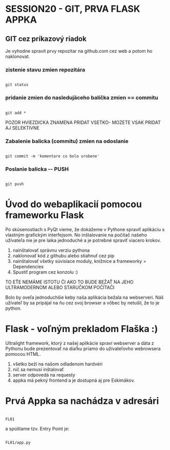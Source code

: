 # SESSION20 - GIT, PRVA FLASK APPKA

## GIT cez príkazový riadok

Je vyhodne spravit prvy repozitar na github.com cez web a potom
ho naklonovat.

### zistenie stavu zmien repozitára

<code>
git status
</code>

### pridanie zmien do nasledujäceho balíčka zmien == commitu

<code>
git add *
</code>

POZOR HVIEZDICKA ZNAMENA PRIDAT VSETKO- MOZETE VSAK PRIDAT AJ SELEKTIVNE

### Zabalenie balicka (commitu) zmien na odoslanie
<code>
git commit -m 'komentare co bolo urobene'
</code>

### Poslanie balicka -- PUSH
<code>
git push
</code>



# Úvod do webaplikacií pomocou frameworku Flask

Po skúsenostiach s PyQt vieme, že dokážeme v Pythone spraviť aplikáciu
s vlastným grafickým interfejsom. No inštalovanie na počítač našeho užívateľa
nie je pre laika jednoduché a je potrebné spraviť viacero krokov.

1. nainštalovať správnu verziu pythona
2. naklonovať kód z githubu alebo stiahnuť cez pip
3. nainštalovať všetky súvisiace moduly, knižnice a frameworky = Dependencies
4. Spustiť program cez konzolu :)

TO EŤE NEMÁME ISTOTU ČI AKO TO BUDE BEŽAŤ NA JEHO ULTRAMODERNOM
ALEBO STARUČKOM POČÍTAČI


Bolo by oveľa jednoduchšie keby naša aplikácia bežala na webserveri.
Náš užívateľ by sa pripájal na ňu cez svoj browser a vôbec
by netušil, že to je python.

# Flask - voľným prekladom Flaška :)

Ultralight framework, ktorý z našej aplikácie spraví webserver
a dáta z Pythonu bude prezentovať na diaľku priamo do užívateľovho 
webrowsera pomocou HTML.

1. všetko beží na našom odladenom hardvéri
2. nič sa nemusí inštalovať
3. server odpovedá na requesty
4. appka má pekný frontend a je dostupná aj pre Eskimákov.

# Prvá Appka sa nachádza v adresári 

<code>
FL01
</code>

a spúštame tzv. Entry Point je:

<code>
FL01/app.py
</code>